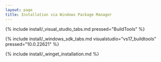 ```yaml
---
layout: page
title: Installation via Windows Package Manager
---
```


{% include install/_visual_studio_tabs.md pressed="BuildTools" %}

{% include install/_windows_sdk_tabs.md visualstudio="vs17_buildtools" pressed="10.0.22621" %}

{% include install/_winget_installation.md %}

